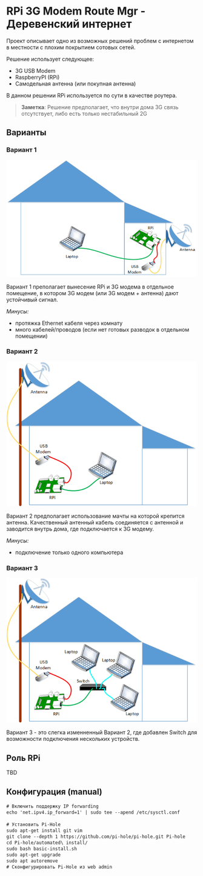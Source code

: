# RPi 3G Modem Route Mgr - Деревенский интернет

Проект описывает одно из возможных решений проблем с интернетом в местности с плохим покрытием сотовых сетей.

Решение использует следующее:
- 3G USB Modem
- RaspberryPI (RPi)
- Самодельная антенна (или покупная антенна)

В данном решении RPi используется по сути в качестве роутера.

> **Заметка**:
> Решение предполагает, что внутри дома 3G связь отсутствует, либо есть только нестабильный 2G

## Варианты

### Вариант 1

![Alternative 1](https://github.com/ofhellsfire/rpi-3g-modem-route-mgr/blob/master/static/images/solution_diagram_01.png)

Вариант 1 преполагает вынесение RPi и 3G модема в отдельное помещение, в котором 3G модем (или 3G модем + антенна) дают устойчивый сигнал.

*Минусы:*
- протяжка Ethernet кабеля через комнату
- много кабелей/проводов (если нет готовых разводок в отдельном помещении)

### Вариант 2

![Alternative 1](https://github.com/ofhellsfire/rpi-3g-modem-route-mgr/blob/master/static/images/solution_diagram_02.png)

Вариант 2 предполагает использование мачты на которой крепится антенна. Качественный антенный кабель соединяется с антенной и заводится внутрь дома, где подключается к 3G модему.

*Минусы:*
- подключение только одного компьютера

### Вариант 3

![Alternative 1](https://github.com/ofhellsfire/rpi-3g-modem-route-mgr/blob/master/static/images/solution_diagram_03.png)

Вариант 3 - это слегка изменненный Вариант 2, где добавлен Switch для возможности подключения нескольких устройств.

## Роль RPi

TBD

## Конфигурация (manual)

```
# Включить поддержку IP forwarding
echo 'net.ipv4.ip_forward=1' | sudo tee --apend /etc/sysctl.conf

# Установить Pi-Hole
sudo apt-get install git vim
git clone --depth 1 https://github.com/pi-hole/pi-hole.git Pi-hole
cd Pi-hole/automated\ install/
sudo bash basic-install.sh
sudo apt-get upgrade
sudo apt autoremove
# Сконфигурировать Pi-Hole из web admin
```
